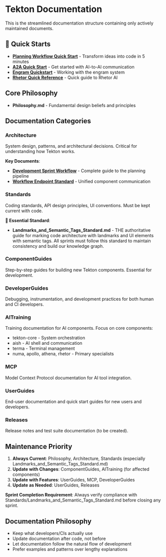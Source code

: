 # Tekton Documentation

This is the streamlined documentation structure containing only actively maintained documents.

## 🚀 Quick Starts
- **[Planning Workflow Quick Start](UserGuides/PlanningWorkflowQuickStart.md)** - Transform ideas into code in 5 minutes
- **[A2A Quick Start](UserGuides/A2A_Quick_Start.md)** - Get started with AI-to-AI communication
- **[Engram Quickstart](UserGuides/Engram_Quickstart.md)** - Working with the engram system
- **[Rhetor Quick Reference](UserGuides/Rhetor_Quick_Reference.md)** - Quick guide to Rhetor AI

## Core Philosophy
- **Philosophy.md** - Fundamental design beliefs and principles

## Documentation Categories

### Architecture
System design, patterns, and architectural decisions. Critical for understanding how Tekton works.

**Key Documents**:
- **[Development Sprint Workflow](Architecture/DevelopmentSprintWorkflow.md)** - Complete guide to the planning pipeline
- **[Workflow Endpoint Standard](Architecture/WorkflowEndpointStandard.md)** - Unified component communication

### Standards  
Coding standards, API design principles, UI conventions. Must be kept current with code.

**🎯 Essential Standard**: 
- **Landmarks_and_Semantic_Tags_Standard.md** - THE authoritative guide for marking code architecture with landmarks and UI elements with semantic tags. All sprints must follow this standard to maintain consistency and build our knowledge graph.

### ComponentGuides
Step-by-step guides for building new Tekton components. Essential for development.

### DeveloperGuides
Debugging, instrumentation, and development practices for both human and CI developers.

### AITraining
Training documentation for AI components. Focus on core components:
- tekton-core - System orchestration
- aish - AI shell and communication
- terma - Terminal management
- numa, apollo, athena, rhetor - Primary specialists

### MCP
Model Context Protocol documentation for AI tool integration.

### UserGuides
End-user documentation and quick start guides for new users and developers.

### Releases
Release notes and test suite documentation (to be created).

## Maintenance Priority

1. **Always Current**: Philosophy, Architecture, Standards (especially Landmarks_and_Semantic_Tags_Standard.md)
2. **Update with Changes**: ComponentGuides, AITraining (for affected components)
3. **Update with Features**: UserGuides, MCP, DeveloperGuides
4. **Update as Needed**: UserGuides, Releases

**Sprint Completion Requirement**: Always verify compliance with Standards/Landmarks_and_Semantic_Tags_Standard.md before closing any sprint.

## Documentation Philosophy

- Keep what developers/CIs actually use
- Update documentation after code, not before
- Let documentation follow the natural flow of development
- Prefer examples and patterns over lengthy explanations